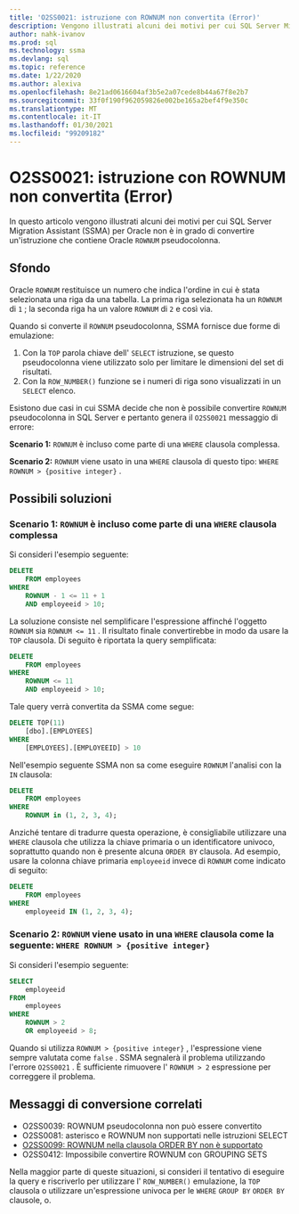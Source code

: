 ```yaml
---
title: 'O2SS0021: istruzione con ROWNUM non convertita (Error)'
description: Vengono illustrati alcuni dei motivi per cui SQL Server Migration Assistant (SSMA) per Oracle non è in grado di convertire un'istruzione che contiene Oracle ROWNUM pseudocolonna.
author: nahk-ivanov
ms.prod: sql
ms.technology: ssma
ms.devlang: sql
ms.topic: reference
ms.date: 1/22/2020
ms.author: alexiva
ms.openlocfilehash: 8e21ad0616604af3b5e2a07cede8b44a67f8e2b7
ms.sourcegitcommit: 33f0f190f962059826e002be165a2bef4f9e350c
ms.translationtype: MT
ms.contentlocale: it-IT
ms.lasthandoff: 01/30/2021
ms.locfileid: "99209182"
---
```

# <a name="o2ss0021-statement-with-rownum-not-converted-error"></a>O2SS0021: istruzione con ROWNUM non convertita (Error)

In questo articolo vengono illustrati alcuni dei motivi per cui SQL Server Migration Assistant (SSMA) per Oracle non è in grado di convertire un'istruzione che contiene Oracle `ROWNUM` pseudocolonna.

## <a name="background"></a>Sfondo

Oracle `ROWNUM` restituisce un numero che indica l'ordine in cui è stata selezionata una riga da una tabella. La prima riga selezionata ha un `ROWNUM` di `1` ; la seconda riga ha un valore `ROWNUM` di `2` e così via.

Quando si converte il `ROWNUM` pseudocolonna, SSMA fornisce due forme di emulazione:

 1. Con la `TOP` parola chiave dell' `SELECT` istruzione, se questo pseudocolonna viene utilizzato solo per limitare le dimensioni del set di risultati.
 2. Con la `ROW_NUMBER()` funzione se i numeri di riga sono visualizzati in un `SELECT` elenco.

Esistono due casi in cui SSMA decide che non è possibile convertire `ROWNUM` pseudocolonna in SQL Server e pertanto genera il `O2SS0021` messaggio di errore:

**Scenario 1:** `ROWNUM` è incluso come parte di una `WHERE` clausola complessa.

**Scenario 2:** `ROWNUM` viene usato in una `WHERE` clausola di questo tipo: `WHERE ROWNUM > {positive integer}` .

## <a name="possible-remedies"></a>Possibili soluzioni

### <a name="scenario-1-rownum-is-included-as-part-of-a-complex-where-clause"></a>Scenario 1: `ROWNUM` è incluso come parte di una `WHERE` clausola complessa

Si consideri l'esempio seguente:

```sql
DELETE
    FROM employees
WHERE
    ROWNUM - 1 <= 11 + 1
    AND employeeid > 10;
```

La soluzione consiste nel semplificare l'espressione affinché l'oggetto `ROWNUM` sia `ROWNUM <= 11` . Il risultato finale convertirebbe in modo da usare la `TOP` clausola. Di seguito è riportata la query semplificata:

```sql
DELETE
    FROM employees
WHERE
    ROWNUM <= 11
    AND employeeid > 10;
```

Tale query verrà convertita da SSMA come segue:

```sql
DELETE TOP(11)
    [dbo].[EMPLOYEES]
WHERE
    [EMPLOYEES].[EMPLOYEEID] > 10
```

Nell'esempio seguente SSMA non sa come eseguire `ROWNUM` l'analisi con la `IN` clausola:

```sql
DELETE
    FROM employees
WHERE
    ROWNUM in (1, 2, 3, 4);
```

Anziché tentare di tradurre questa operazione, è consigliabile utilizzare una `WHERE` clausola che utilizza la chiave primaria o un identificatore univoco, soprattutto quando non è presente alcuna `ORDER BY` clausola. Ad esempio, usare la colonna chiave primaria `employeeid` invece di `ROWNUM` come indicato di seguito:

```sql
DELETE
    FROM employees
WHERE
    employeeid IN (1, 2, 3, 4);
```

### <a name="scenario-2-rownum-is-used-in-a-where-clause-like-this-where-rownum--positive-integer"></a>Scenario 2: `ROWNUM` viene usato in una `WHERE` clausola come la seguente: `WHERE ROWNUM > {positive integer}`

Si consideri l'esempio seguente:

```sql
SELECT
    employeeid
FROM
    employees
WHERE
    ROWNUM > 2
    OR employeeid > 8;
```

Quando si utilizza `ROWNUM > {positive integer}` , l'espressione viene sempre valutata come `false` . SSMA segnalerà il problema utilizzando l'errore `O2SS0021` . È sufficiente rimuovere l' `ROWNUM > 2` espressione per correggere il problema.

## <a name="related-conversion-messages"></a>Messaggi di conversione correlati

* O2SS0039: ROWNUM pseudocolonna non può essere convertito
* O2SS0081: asterisco e ROWNUM non supportati nelle istruzioni SELECT
* [O2SS0099: ROWNUM nella clausola ORDER BY non è supportato](o2ss0099.md)
* O2SS0412: Impossibile convertire ROWNUM con GROUPING SETS

Nella maggior parte di queste situazioni, si consideri il tentativo di eseguire la query e riscriverlo per utilizzare l' `ROW_NUMBER()` emulazione, la `TOP` clausola o utilizzare un'espressione univoca per le `WHERE` `GROUP BY` `ORDER BY` clausole, o.
